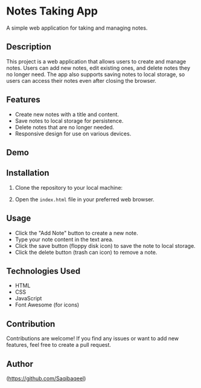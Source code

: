 # Notes Taking App

A simple web application for taking and managing notes.

## Description

This project is a web application that allows users to create and manage notes. Users can add new notes, edit existing ones, and delete notes they no longer need. The app also supports saving notes to local storage, so users can access their notes even after closing the browser.

## Features

- Create new notes with a title and content.
- Save notes to local storage for persistence.
- Delete notes that are no longer needed.
- Responsive design for use on various devices.

## Demo



## Installation

1. Clone the repository to your local machine:



2. Open the `index.html` file in your preferred web browser.

## Usage

- Click the "Add Note" button to create a new note.
- Type your note content in the text area.
- Click the save button (floppy disk icon) to save the note to local storage.
- Click the delete button (trash can icon) to remove a note.

## Technologies Used

- HTML
- CSS
- JavaScript
- Font Awesome (for icons)

## Contribution

Contributions are welcome! If you find any issues or want to add new features, feel free to create a pull request.



## Author
(https://github.com/Saqibaqeel)
